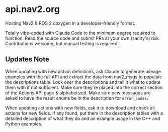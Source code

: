 # api.nav2.org

Hosting Nav2 & ROS 2 doxygen in a developer-friendly format.

Totally vibe-coded with Claude Code to the minimum degree required to function.
Read the source code and submit PRs at your own (sanity's) risk.
Contributions welcome, but manual testing is required.

## Updates Note

When updating with new action definitions, ask Claude to generate useage examples with the full API and extract the data from nav2_msgs to populate the descriptions table. Look over the descriptions and tell it what to update them with if not sufficient. Make sure they're placed into the correct section of the Actions API page & alphabetized. Make sure new messages are asked to have the result enums be in the description for ``error_codes``.

When updating actions with new fields, ask it to download and check all actions for new fields. If any found, put them in the description tables with a detailed description of what they do and an example usage in the C++ and Python examples.
